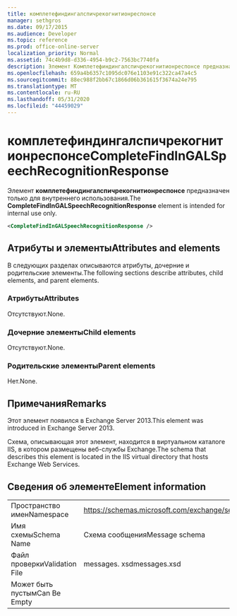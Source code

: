```yaml
---
title: комплетефиндингалспичрекогнитионреспонсе
manager: sethgros
ms.date: 09/17/2015
ms.audience: Developer
ms.topic: reference
ms.prod: office-online-server
localization_priority: Normal
ms.assetid: 74c4b9d8-d336-4954-b9c2-7563bc7740fa
description: Элемент Комплетефиндингалспичрекогнитионреспонсе предназначен только для внутреннего использования.
ms.openlocfilehash: 659a4b6357c1095dc076e1103e91c322ca47a4c5
ms.sourcegitcommit: 88ec988f2bb67c1866d06b361615f3674a24e795
ms.translationtype: MT
ms.contentlocale: ru-RU
ms.lasthandoff: 05/31/2020
ms.locfileid: "44459029"
---
```

# <a name="completefindingalspeechrecognitionresponse"></a><span data-ttu-id="1e632-103">комплетефиндингалспичрекогнитионреспонсе</span><span class="sxs-lookup"><span data-stu-id="1e632-103">CompleteFindInGALSpeechRecognitionResponse</span></span>

<span data-ttu-id="1e632-104">Элемент **комплетефиндингалспичрекогнитионреспонсе** предназначен только для внутреннего использования.</span><span class="sxs-lookup"><span data-stu-id="1e632-104">The **CompleteFindInGALSpeechRecognitionResponse** element is intended for internal use only.</span></span> 
  
```XML
<CompleteFindInGALSpeechRecognitionResponse />
```

## <a name="attributes-and-elements"></a><span data-ttu-id="1e632-105">Атрибуты и элементы</span><span class="sxs-lookup"><span data-stu-id="1e632-105">Attributes and elements</span></span>

<span data-ttu-id="1e632-106">В следующих разделах описываются атрибуты, дочерние и родительские элементы.</span><span class="sxs-lookup"><span data-stu-id="1e632-106">The following sections describe attributes, child elements, and parent elements.</span></span>
  
### <a name="attributes"></a><span data-ttu-id="1e632-107">Атрибуты</span><span class="sxs-lookup"><span data-stu-id="1e632-107">Attributes</span></span>

<span data-ttu-id="1e632-108">Отсутствуют.</span><span class="sxs-lookup"><span data-stu-id="1e632-108">None.</span></span>
  
### <a name="child-elements"></a><span data-ttu-id="1e632-109">Дочерние элементы</span><span class="sxs-lookup"><span data-stu-id="1e632-109">Child elements</span></span>

<span data-ttu-id="1e632-110">Отсутствуют.</span><span class="sxs-lookup"><span data-stu-id="1e632-110">None.</span></span>
  
### <a name="parent-elements"></a><span data-ttu-id="1e632-111">Родительские элементы</span><span class="sxs-lookup"><span data-stu-id="1e632-111">Parent elements</span></span>

<span data-ttu-id="1e632-112">Нет.</span><span class="sxs-lookup"><span data-stu-id="1e632-112">None.</span></span>
  
## <a name="remarks"></a><span data-ttu-id="1e632-113">Примечания</span><span class="sxs-lookup"><span data-stu-id="1e632-113">Remarks</span></span>

<span data-ttu-id="1e632-114">Этот элемент появился в Exchange Server 2013.</span><span class="sxs-lookup"><span data-stu-id="1e632-114">This element was introduced in Exchange Server 2013.</span></span>
  
<span data-ttu-id="1e632-115">Схема, описывающая этот элемент, находится в виртуальном каталоге IIS, в котором размещены веб-службы Exchange.</span><span class="sxs-lookup"><span data-stu-id="1e632-115">The schema that describes this element is located in the IIS virtual directory that hosts Exchange Web Services.</span></span>
  
## <a name="element-information"></a><span data-ttu-id="1e632-116">Сведения об элементе</span><span class="sxs-lookup"><span data-stu-id="1e632-116">Element information</span></span>

|||
|:-----|:-----|
|<span data-ttu-id="1e632-117">Пространство имен</span><span class="sxs-lookup"><span data-stu-id="1e632-117">Namespace</span></span>  <br/> |https://schemas.microsoft.com/exchange/services/2006/messages  <br/> |
|<span data-ttu-id="1e632-118">Имя схемы</span><span class="sxs-lookup"><span data-stu-id="1e632-118">Schema Name</span></span>  <br/> |<span data-ttu-id="1e632-119">Схема сообщения</span><span class="sxs-lookup"><span data-stu-id="1e632-119">Message schema</span></span>  <br/> |
|<span data-ttu-id="1e632-120">Файл проверки</span><span class="sxs-lookup"><span data-stu-id="1e632-120">Validation File</span></span>  <br/> |<span data-ttu-id="1e632-121">messages. xsd</span><span class="sxs-lookup"><span data-stu-id="1e632-121">messages.xsd</span></span>  <br/> |
|<span data-ttu-id="1e632-122">Может быть пустым</span><span class="sxs-lookup"><span data-stu-id="1e632-122">Can Be Empty</span></span>  <br/> ||
   

